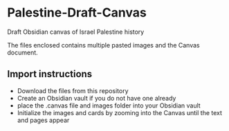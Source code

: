 # Palestine-Draft-Canvas
Draft Obsidian canvas of Israel Palestine history

The files enclosed contains multiple pasted images and the Canvas document.

## Import instructions

- Download the files from this repository
- Create an Obsidian vault if you do not have one already
- place the .canvas file and images folder into your Obsidian vault
- Initialize the images and cards by zooming into the Canvas until the text and pages appear
